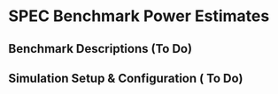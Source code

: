 # SPEC Benchmark Power Estimates 
## Benchmark Descriptions (To Do)
## Simulation Setup & Configuration ( To Do) 
